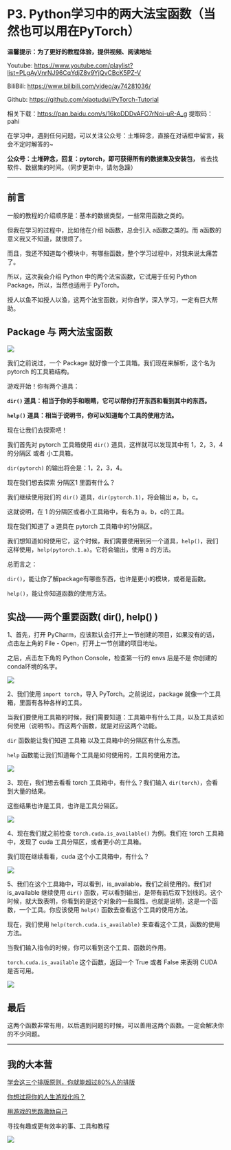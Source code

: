 # P3. Python学习中的两大法宝函数（当然也可以用在PyTorch）

**温馨提示：为了更好的教程体验，提供视频、阅读地址**

Youtube:   https://www.youtube.com/playlist?list=PLgAyVnrNJ96CqYdjZ8v9YjQvCBcK5PZ-V 

BiliBili:  https://www.bilibili.com/video/av74281036/ 

Github:  https://github.com/xiaotudui/PyTorch-Tutorial 

相关下载：https://pan.baidu.com/s/16koDDDvAFO7rNoi-uR-A_g 提取码：pahi 

在学习中，遇到任何问题，可以关注公众号：土堆碎念，直接在对话框中留言，我会不定时解答的~

**公众号：土堆碎念，回复：pytorch，即可获得所有的数据集及安装包，** 省去找软件、数据集的时间。（同步更新中，请勿急躁）

---

## 前言

一般的教程的介绍顺序是：基本的数据类型，一些常用函数之类的。

但我在学习的过程中，比如他在介绍 b函数，总会引入 a函数之类的。而 a函数的意义我又不知道，就很烦了。

而且，我还不知道每个模块中，有哪些函数，整个学习过程中，对我来说太痛苦了。

所以，这次我会介绍 Python 中的两个法宝函数，它试用于任何 Python Package，所以，当然也适用于 PyTorch。

授人以鱼不如授人以渔，这两个法宝函数，对你自学，深入学习，一定有巨大帮助。

## Package 与 两大法宝函数

![](https://pic.superbed.cn/item/5dc8cafc8e0e2e3ee923e5af.png)

我们之前说过，一个 Package 就好像一个工具箱。我们现在来解析，这个名为 pytorch 的工具箱结构。

游戏开始！你有两个道具：

**`dir()` 道具：相当于你的手和眼睛，它可以帮你打开东西和看到其中的东西。**

**`help()` 道具：相当于说明书，你可以知道每个工具的使用方法。**

现在让我们去探索吧！

我们首先对 pytorch 工具箱使用 `dir()` 道具，这样就可以发现其中有 1，2，3，4 的分隔区 或者 小工具箱。

`dir(pytorch)` 的输出将会是：1，2，3，4。

现在我们想去探索 分隔区1 里面有什么？

我们继续使用我们的 `dir()` 道具，`dir(pytorch.1)`，将会输出 a，b，c。

这就说明，在 1 的分隔区或者小工具箱中，有名为 a，b，c的工具。

现在我们知道了 a 道具在 pytorch 工具箱中的1分隔区。

我们想知道如何使用它，这个时候，我们需要使用到另一个道具，`help()`，我们这样使用，`help(pytorch.1.a)`。它将会输出，使用 a 的方法。

总而言之：

`dir()`，能让你了解package有哪些东西，也许是更小的模块，或者是函数。

`help()`，能让你知道函数的使用方法。

## 实战——两个重要函数( dir(), help() )

1、首先，打开 PyCharm，应该默认会打开上一节创建的项目，如果没有的话，点击左上角的 File - Open，打开上一节创建的项目地址。

之后，点击左下角的 Python Console，检查第一行的 envs 后是不是 你创建的 conda环境的名字。

![](https://pic.superbed.cn/item/5dc8030a8e0e2e3ee9066c2b.png)

2、我们使用 `import torch`，导入 PyTorch。之前说过，package 就像一个工具箱，里面有各种各样的工具。

当我们要使用工具箱的时候，我们需要知道：工具箱中有什么工具，以及工具该如何使用（说明书）。而这两个函数，就是对应这两个功能。

`dir` 函数能让我们知道 工具箱 以及工具箱中的分隔区有什么东西。

`help` 函数能让我们知道每个工具是如何使用的，工具的使用方法。

![](https://pic.superbed.cn/item/5dc80c918e0e2e3ee908cc01.png)

3、现在，我们想去看看 torch 工具箱中，有什么？我们输入 `dir(torch)`，会看到大量的结果。

这些结果也许是工具，也许是工具分隔区。

![](https://pic.superbed.cn/item/5dc80d678e0e2e3ee90914cf.png)

4、现在我们就之前检查 `torch.cuda.is_available()` 为例。我们在 torch 工具箱中，发现了 cuda 工具分隔区，或者更小的工具箱。

我们现在继续看看，cuda 这个小工具箱中，有什么？

![](https://pic.superbed.cn/item/5dc80e838e0e2e3ee90944c1.png)

5、我们在这个工具箱中，可以看到，is_available，我们之前使用的。我们对 is_available 继续使用 `dir()` 函数，可以看到输出，是带有前后双下划线的。这个时候，就大致表明，你看到的是这个对象的一些属性。也就是说明，这是一个函数，一个工具。你应该使用 `help()` 函数去查看这个工具的使用方法。

现在，我们使用 `help(torch.cuda.is_available)` 来查看这个工具，函数的使用方法。

当我们输入指令的时候，你可以看到这个工具、函数的作用。

`torch.cuda.is_available` 这个函数，返回一个 True 或者 False 来表明 CUDA 是否可用。

![](https://pic.superbed.cn/item/5dc819558e0e2e3ee90b893f.png)

## 最后

这两个函数非常有用，以后遇到问题的时候，可以善用这两个函数。一定会解决你的不少问题。

---

## 我的大本营

[学会这三个排版原则，你就能超过80%人的排版](http://mp.weixin.qq.com/s?__biz=MzIxNDEwMzg3Mw==&mid=501968870&idx=1&sn=400094c6e5709a14fddcd2deba09d866&chksm=0fb36dc838c4e4dea98f3cde1ff717bea67e4e1ebda40b064cd33e9ef259fa19eba45117e1e4#rd)

[你想过将你的人生游戏化吗？](http://mp.weixin.qq.com/s?__biz=MzIxNDEwMzg3Mw==&mid=501968679&idx=1&sn=e90c796b3bfb7d901be333cd86199e56&chksm=0fb36d0938c4e41fbac4a459907029cc1d4855fba1a172af93d2f185b7dab9bf30c51ac72d41#rd)

[用游戏的思路激励自己](http://mp.weixin.qq.com/s?__biz=MzIxNDEwMzg3Mw==&mid=501968703&idx=1&sn=c1fa79d8b13ab7fae11ea0d72b80e4d3&chksm=0fb36d1138c4e407a625fea5211f50083dbdfa5dde2eb1d179e18c8de0c36e3f3eaab35377f2#rd)

寻找有趣或更有效率的事、工具和教程

![](https://ae01.alicdn.com/kf/H20c6f97f5b1540cabe93eb3d55f17bcdw.jpg)

